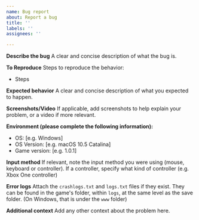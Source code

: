 ```yaml
---
name: Bug report
about: Report a bug
title: ''
labels: ''
assignees: ''

---
```


**Describe the bug**
A clear and concise description of what the bug is.

**To Reproduce**
Steps to reproduce the behavior:
* Steps

**Expected behavior**
A clear and concise description of what you expected to happen.

**Screenshots/Video**
If applicable, add screenshots to help explain your problem, or a video if more relevant.

**Environment (please complete the following information):**
 - OS: [e.g. Windows]
-  OS Version: [e.g. macOS 10.5 Catalina]
-  Game version: [e.g. 1.0.1]

**Input method**
If relevant, note the input method you were using (mouse, keyboard or controller). If a controller, specify what kind of controller (e.g. Xbox One controller)

**Error logs**
Attach the `crashlogs.txt` and `logs.txt` files if they exist.
They can be found in the game's folder, within `logs`, at the same level as the save folder. (On Windows, that is under the `www` folder)

**Additional context**
Add any other context about the problem here.
